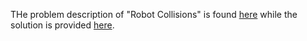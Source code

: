 THe problem description of "Robot Collisions" is found [here](https://leetcode.com/problems/robot-room-cleaner/) while the solution is provided [here](https://github.com/aurimas13/Solutions-To-Problems/blob/main/LeetCode/Python%20Solutions/Robot%20Collisions/robot.py).

